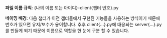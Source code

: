**파일 이름 규칙**: {나의 이름 또는 아이디}-client{챕터 번호}.py

**네이밍 배경**: 다음 챕터가 이전 챕터들에서 구현된 기능들을 사용하는 방식이기 때문에 번호가 있으면 유지/보수가 용이합니다. 추후 client{...}.py에 대응되는 server{...}.py를 만들게 되기 때문에 이름으로 역할을 한 눈에 구분 할 수 있습니다.
